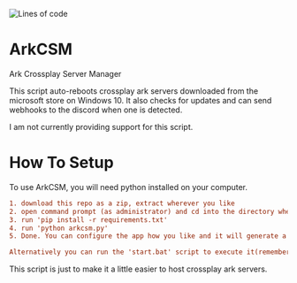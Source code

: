 ![Lines of code](https://img.shields.io/tokei/lines/github/vertyco/ArkCSM?style=plastic)

# ArkCSM

Ark Crossplay Server Manager

This script auto-reboots crossplay ark servers downloaded from the microsoft store on Windows 10. It also checks for
updates and can send webhooks to the discord when one is detected.

I am not currently providing support for this script.


# How To Setup
To use ArkCSM, you will need python installed on your computer.
```ini
1. download this repo as a zip, extract wherever you like
2. open command prompt (as administrator) and cd into the directory where you extracted the files
3. run 'pip install -r requirements.txt'
4. run 'python arkcsm.py'
5. Done. You can configure the app how you like and it will generate a config.json file

Alternatively you can run the 'start.bat' script to execute it(remember to run as administrator)
```

This script is just to make it a little easier to host crossplay ark servers.